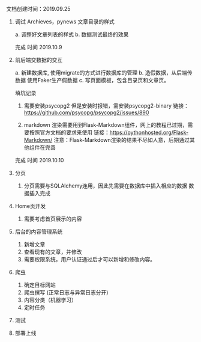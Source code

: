 文档创建时间：2019.09.25

1. 调试 Archieves，pynews 文章目录的样式

    a. 调整好文章列表的样式
    b. 数据测试最终的效果
    
    完成 时间 2019.10.9
    
2. 前后端交数据的交互
    
    a. 新建数据库, 使用migrate的方式进行数据库的管理
    b. 造假数据，从后端传数据 使用Faker生产假数据
    c. 写页面模板，包含目录页和文章页。
    
    填坑记录 
    1. 需要安装psycopg2 但是安装时报错，需安装psycopg2-binary
    链接：https://github.com/psycopg/psycopg2/issues/890
    
    2. markdown 渲染需要用到Flask-Markdown组件，网上的教程已过期，需要按照官方文档的要求来使用
    链接：https://pythonhosted.org/Flask-Markdown/
    注意：Flask-Markdown渲染的结果不尽如人意，后期通过其他组件在完善
    
    完成 时间 2019.10.10
    
3. 分页
    1. 分页需要与SQLAlchemy连用，因此先需要在数据库中插入相应的数据 
    数据插入完成


4. Home页开发
    1. 需要考虑首页展示的内容

5. 后台的内容管理系统
    1. 新增文章
    2. 查看现有的文章，并修改
    3. 需要权限系统，用户认证通过后才可以新增和修改内容。

6. 爬虫
    1. 确定目标网站
    2. 爬虫撰写 (正常日志与异常日志分开)
    3. 内容分类（机器学习）
    4. 定时任务 
    


7. 测试


8. 部署上线

    





